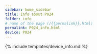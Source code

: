 ```yaml
---
sidebar: home_sidebar
title: Info about P024
folder: info
# name of the page (/{{permalink}}.html)
permalink: P024_info.html
device: P024
---
```

{% include templates/device_info.md %}
